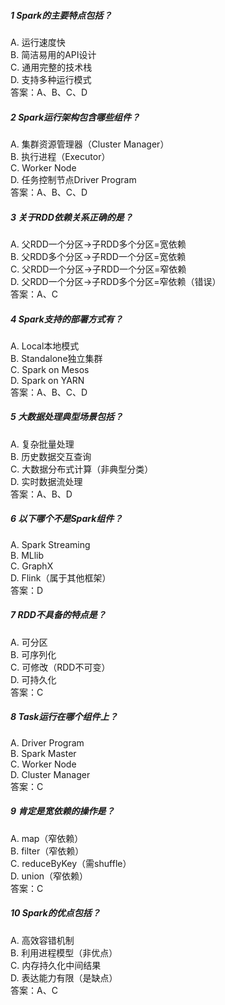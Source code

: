 ##### 1 Spark的主要特点包括？
A. 运行速度快  
B. 简洁易用的API设计  
C. 通用完整的技术栈  
D. 支持多种运行模式  
答案：A、B、C、D  

##### 2 Spark运行架构包含哪些组件？
A. 集群资源管理器（Cluster Manager）  
B. 执行进程（Executor）  
C. Worker Node  
D. 任务控制节点Driver Program  
答案：A、B、C、D  

##### 3 关于RDD依赖关系正确的是？
A. 父RDD一个分区→子RDD多个分区=宽依赖  
B. 父RDD多个分区→子RDD一个分区=宽依赖  
C. 父RDD一个分区→子RDD一个分区=窄依赖  
D. 父RDD一个分区→子RDD多个分区=窄依赖（错误）  
答案：A、C  

##### 4 Spark支持的部署方式有？
A. Local本地模式  
B. Standalone独立集群  
C. Spark on Mesos  
D. Spark on YARN  
答案：A、B、C、D  

##### 5 大数据处理典型场景包括？
A. 复杂批量处理  
B. 历史数据交互查询  
C. 大数据分布式计算（非典型分类）  
D. 实时数据流处理  
答案：A、B、D  

##### 6 以下哪个不是Spark组件？
A. Spark Streaming  
B. MLlib  
C. GraphX  
D. Flink（属于其他框架）  
答案：D  

##### 7 RDD不具备的特点是？
A. 可分区  
B. 可序列化  
C. 可修改（RDD不可变）  
D. 可持久化  
答案：C  

##### 8 Task运行在哪个组件上？
A. Driver Program  
B. Spark Master  
C. Worker Node  
D. Cluster Manager  
答案：C  

##### 9 肯定是宽依赖的操作是？
A. map（窄依赖）  
B. filter（窄依赖）  
C. reduceByKey（需shuffle）  
D. union（窄依赖）  
答案：C  

##### 10 Spark的优点包括？
A. 高效容错机制  
B. 利用进程模型（非优点）  
C. 内存持久化中间结果  
D. 表达能力有限（是缺点）  
答案：A、C  